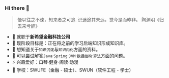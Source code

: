 ### Hi there 👋

<!--
**koreQAQ/koreQAQ** is a ✨ _special_ ✨ repository because its `README.md` (this file) appears on your GitHub profile.

Here are some ideas to get you started:

- 🔭 I’m currently working on ...
- 🌱 I’m currently learning ...
- 👯 I’m looking to collaborate on ...
- 🤔 I’m looking for help with ...
- 💬 Ask me about ...
- 📫 How to reach me: ...
- 😄 Pronouns: ...
- ⚡ Fun fact: ...
-->
> 悟以往之不谏，知来者之可追.
> 识迷途其未远，觉今是而昨非。
> 			  陶渊明《归去来兮辞》

- 🔭 就职于**新希望金融科技公司**
- 🌱 现阶段目标是：正在将之前的学习后端知识形成知识库。
- 🤔 想知道关于`知识沉淀`与`知识内化`方面的资料。
- 💬 可以尝试解答`Java`·`Spring`·`JVM`·`数据结构`·`算法`方面的问题。
- ⚡ 兴趣爱好：口琴·健身·阅读·动漫
- 🏫 学校：SWUFE（金融 - 硕士）、SWUN（软件工程 - 学士）
